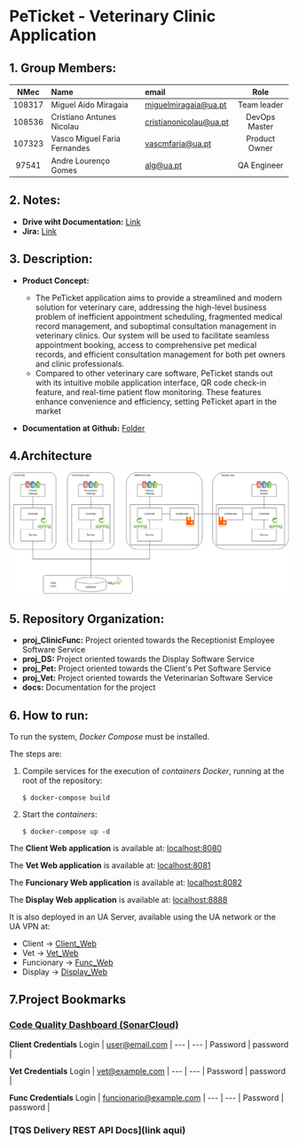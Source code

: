 # PeTicket - Veterinary Clinic Application

## 1. Group Members:

| NMec | Name | email | Role |
|:---: |:---|:---|:---:|
| 108317 | Miguel Aido Miragaia         | [miguelmiragaia@ua.pt](https://github.com/Miragaia)              |    Team leader      |
| 108536 | Cristiano Antunes Nicolau    | [cristianonicolau@ua.pt](https://github.com/cristiano-nicolau)   |    DevOps Master    |
| 107323 | Vasco Miguel Faria Fernandes | [vascmfaria@ua.pt](https://github.com/vasco-faria)               |    Product Owner    |
| 97541  | Andre Lourenço Gomes         | [alg@ua.pt](https://github.com/andregomes04)                     |    QA Engineer      |

## 2. Notes:
* **Drive wiht Documentation:** [Link](https://drive.google.com/drive/folders/1TmTxcr5QHyxkNuKgjCWnforqc507J474?usp=sharing6)
 * **Jira:** [Link](https://10cccristiano.atlassian.net/jira/software/projects/SCRUM/boards/1/backlog?atlOrigin=eyJpIjoiODdiM2U3ZTI1ODRkNDRlM2I4ZDg3NDA3OGU1MWU3NDgiLCJwIjoiaiJ9)

## 3. Description:

- **Product Concept:**
    - The PeTicket application aims to provide a streamlined and modern solution for veterinary care, addressing the high-level business problem of inefficient appointment scheduling, fragmented medical record management, and suboptimal consultation management in veterinary clinics. Our system will be used to facilitate seamless appointment booking, access to comprehensive pet medical records, and efficient consultation management for both pet owners and clinic professionals.
    - Compared to other veterinary care software, PeTicket stands out with its intuitive mobile application interface, QR code check-in feature, and real-time patient flow monitoring. These features enhance convenience and efficiency, setting PeTicket apart in the market

 
- **Documentation at Github:** [Folder](https://github.com/PeTicket/PeTicket/docs)

## 4.Architecture

<p align="center">
  <img  src="./docs/Arquitetura.png">
</p>

## 5. Repository Organization:

* **proj_ClinicFunc:** Project oriented towards the Receptionist Employee Software Service
* **proj_DS:** Project oriented towards the Display Software Service
* **proj_Pet:** Project oriented towards the Client's Pet Software Service
* **proj_Vet:** Project oriented towards the Veterinarian Software Service
* **docs:** Documentation for the project

## 6. How to run:
To run the system, _Docker Compose_ must be installed.

The steps are:

1. Compile services for the execution of _containers Docker_, running at the root of the repository:
   
    ```
    $ docker-compose build
    ```
    
2. Start the _containers_:
    
    ```
    $ docker-compose up -d
    ```
    
The **Client Web application** is available at: [localhost:8080](http://localhost:8080)

The **Vet Web application** is available at: [localhost:8081](http://localhost:8081)

The **Funcionary Web application** is available at: [localhost:8082](http://localhost:8082)

The **Display Web application** is available at: [localhost:8888](http://localhost:8888)

It is also deployed in an UA Server, available using the UA network or the UA VPN at:
- Client -> [Client_Web](mednat.ieeta...)
- Vet -> [Vet_Web](mednat.ieeta...)
- Funcionary -> [Func_Web](mednat.ieeta...)
- Display -> [Display_Web](mednat.ieeta...)

## 7.Project Bookmarks

### [**Code Quality Dashboard (SonarCloud)**](https://sonarcloud.io/organizations/peticket/projects) 

**Client Credentials**
Login | user@email.com |
--- | --- |
Password | password |

**Vet Credentials**
Login | vet@example.com |
--- | --- |
Password | password |

**Func Credentials**
Login | funcionario@example.com |
--- | --- |
Password | password |

### [**TQS Delivery REST API Docs**](link aqui) 
